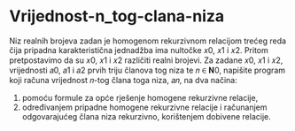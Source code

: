# Vrijednost-n_tog-clana-niza
Niz realnih brojeva zadan je homogenom rekurzivnom relacijom trećeg reda čija pripadna
karakteristična jednadžba ima nultočke 𝑥0, 𝑥1 i 𝑥2. Pritom pretpostavimo da su 𝑥0, 𝑥1 i 𝑥2 različiti
realni brojevi.
Za zadane 𝑥0, 𝑥1 i 𝑥2, vrijednosti 𝑎0, 𝑎1 i 𝑎2 prvih triju članova tog niza te 𝑛 ∈ 𝐍0, napišite program
koji računa vrijednost 𝑛-tog člana toga niza, 𝑎𝑛, na dva načina:
1. pomoću formule za opće rješenje homogene rekurzivne relacije,
2. određivanjem pripadne homogene rekurzivne relacije i računanjem odgovarajućeg člana niza
rekurzivno, korištenjem dobivene relacije.
